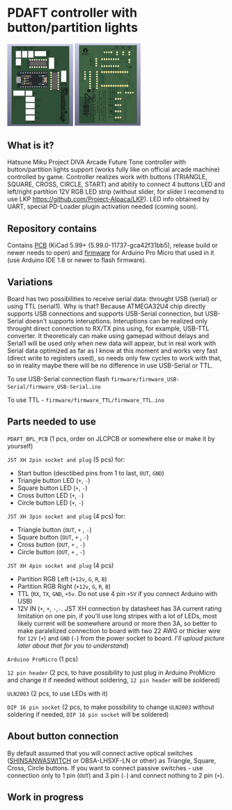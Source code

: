 # PDAFT controller with button/partition lights

<img src="PDAFT_BPL_PCB/images/1.webp" alt="front" width="30%" height="30%" /> <img src="PDAFT_BPL_PCB/images/2.webp" alt="back" width="30%" height="30%" />

## What is it?
Hatsune Miku Project DIVA Arcade Future Tone controller with button/partition lights support (works fully like on official arcade machine) controlled by game. Controller realizes work with buttons (TRIANGLE, SQUARE, CROSS, CIRCLE, START) and abitily to connect 4 buttons LED and left/right partition 12V RGB LED strip (without slider, for slider I recomend to use LKP https://github.com/Project-Alpaca/LKP). LED info obtained by UART, special PD-Loader plugin activation needed (coming soon).

## Repository contains
Contains [PCB](/PDAFT_BPL_PCB) (KiCad 5.99+  (5.99.0-11737-gca42f31bb5), release build or newer needs to open) and [firmware](/firmware) for Arduino Pro Micro that used in it (use Arduino IDE 1.8 or newer to flash firmware).

## Variations
Board has two possibilities to receive serial data: throught USB (serial) or using TTL (serial1).
Why is that? Because ATMEGA32U4 chip directly supports USB connections and supports USB-Serial connection, but USB-Serial doesn't supports interuptions. Interuptions can be realized only throught direct connection to RX/TX pins using, for example, USB-TTL converter. It theoreticaly can make using gamepad without delays and Serial1 will be used only when new data will appear, but in real work with Serial data optimized as far as I know at this moment and works very fast (direct write to registers used), so needs only few cycles to work with that, so in reality maybe there will be no difference in use USB-Serial or TTL.

To use USB-Serial connection flash `firmware/firmware_USB-Serial/firmware_USB-Serial.ino`

To use TTL - `firmware/firmware_TTL/firmware_TTL.ino`

## Parts needed to use

`PDAFT_BPL_PCB` (1 pcs, order on JLCPCB or somewhere else or make it by yourself)

`JST XH 2pin socket and plug` (5 pcs) for:
  - Start button (desctibed pins from 1 to last, `OUT`, `GND`)
  - Triangle button LED (`+`, `-`)
  - Square button LED (`+`, `-`)
  - Cross button LED (`+`, `-`)
  - Circle button LED (`+`, `-`)

`JST XH 3pin socket and plug` (4 pcs) for:
  - Triangle button (`OUT`, `+` , `-`)
  - Square button (`OUT`, `+` , `-`)
  - Cross button (`OUT`, `+` , `-`)
  - Circle button (`OUT`, `+` , `-`)

`JST XH 4pin socket and plug` (4 pcs)
  - Partition RGB Left (`+12v`, `G`, `R`, `B`)
  - Partition RGB Right (`+12v`, `G`, `R`, `B`)
  - TTL (`RX`, `TX`, `GND`, `+5v`. Do not use 4 pin `+5V` if you connect Arduino with USB)
  - 12V IN (`+`, `+`, `-`,`-`. JST XH connection by datasheet has 3A current rating limitation on one pin, if you'll use long stripes with a lot of LEDs, most likely current will be somewhere around or more then 3A, so better to make paralelized connection to board with two 22 AWG or thicker wire for `12V` (`+`) and `GND` (`-`) from the power socket to board. *I'll uploud picture later about that for you to understand*)
  
 `Arduino ProMicro` (1 pcs)
 
 `12 pin header` (2 pcs, to have possibility to just plug in Arduino ProMicro and change it if needed without soldering, `12 pin header` will be soldered)
 
 `ULN2003` (2 pcs, to use LEDs with it)
 
 `DIP 16 pin socket` (2 pcs, to make possibility to change `ULN2003` without soldering if needed, `DIP 16 pin socket` will be soldered)

## About button connection

By default assumed that you will connect active optical switches ([SHINSANWASWITCH](https://github.com/steelpuxnastik/SHINSANWASWITCH) or OBSA-LHSXF-LN or other) as Triangle, Square, Cross, Circle buttons. If you want to connect passive switches - use connection only to 1 pin (`OUT`) and 3 pin (`-`) and connect nothing to 2 pin (`+`).

## Work in progress

